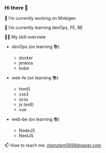 ### Hi there 👋

🔭 I’m currently working on Mobigen

🌱 I’m currently learning devOps, FE, BE

🚴‍♂️ My skill overview

- devOps (on learning 📚)
  - docker
  - jenkins
  - kube

- web-fe (on learning 📚)
  - html5
  - css3
  - scss
  - js (es6)
  - vue

- web-be (on learning 📚)
  - NodeJS
  - NestJS


📫 How to reach me: zlemzlem5656@naver.com


<!--
**Minsoo-web/Minsoo-web** is a ✨ _special_ ✨ repository because its `README.md` (this file) appears on your GitHub profile.

Here are some ideas to get you started:

- 🔭 I’m currently working on ...
- 🌱 I’m currently learning ...
- 👯 I’m looking to collaborate on ...
- 🤔 I’m looking for help with ...
- 💬 Ask me about ...
- 📫 How to reach me: ...
- 😄 Pronouns: ...
- ⚡ Fun fact: ...
-->
